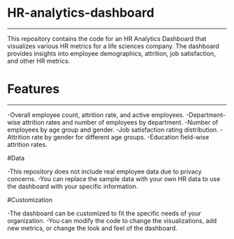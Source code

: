 # HR-analytics-dashboard
************************
This repository contains the code for an HR Analytics Dashboard that visualizes various HR metrics for a life sciences company. The dashboard provides insights into employee demographics, attrition, job satisfaction, and other HR metrics.

# Features
************

-Overall employee count, attrition rate, and active employees.
-Department-wise attrition rates and number of employees by department.
-Number of employees by age group and gender.
-Job satisfaction rating distribution.
-Attrition rate by gender for different age groups.
-Education field-wise attrition rates.

#Data

-This repository does not include real employee data due to privacy concerns.
-You can replace the sample data with your own HR data to use the dashboard with your specific information.

#Customization

-The dashboard can be customized to fit the specific needs of your organization.
-You can modify the code to change the visualizations, add new metrics, or change the look and feel of the dashboard.
